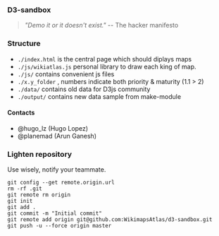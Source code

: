 ### D3-sandbox

> _"Demo it or it doesn't exist."_
> -- The hacker manifesto

<!--
#### V.1.0
This repository was the former d3js sandbox / demobox of the Wikimaps Atlas project. 
We here use geojson or topojson data from the Wikimaps Atlas API, beautifying them using D3js.
When one visualisation type is mature, we integrage the code into our map generator system, 
loop all over the world, so all areas are displayed elegantly with this style.

#### V.2.0
We now recommand dev-cartographers to [create][1] and demo **stand alone gists**, with relevant css & js.
Your gists create your own porfolio publicly visible via Mike Bostock's [Bl.ocks.org][2] service.

You can then submit us your link on our issue page. 
We welcome it, will add your gist url and description to the list of D3js cartographic gists.
The most interesting visualisation for encyclopedic usages will be integrated
into Wikipedia's Wikimaps project to map all countries of the world with it :)
-->
### Structure

 - `./index.html` is the central page which should diplays maps
 - `./js/wikiatlas.js` personal library to draw each king of map.
 - `./js/` contains convenient js files
 - `./x.y_folder` , numbers indicate both priority & maturity (1.1 > 2)
 - `./data/` contains old data for D3js community
 - `./output/` contains new data sample from make-module

#### Contacts

* @hugo_lz (Hugo Lopez)
* @planemad (Arun Ganesh)

### Lighten repository
Use wisely, notify your teammate.

```
git config --get remote.origin.url
rm -rf .git
git remote rm origin
git init
git add .
git commit -m "Initial commit"
git remote add origin git@github.com:WikimapsAtlas/d3-sandbox.git
git push -u --force origin master
```

[1]: https://gist.github.com/new
[2]: http://bl.ocks.org


